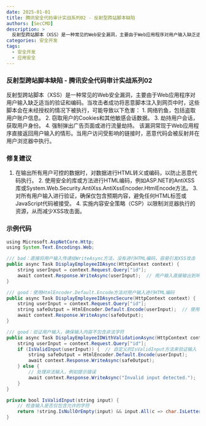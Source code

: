 ```yaml
---
date: 2025-01-01
title: 腾讯安全代码审计实战系列02 - 反射型跨站脚本缺陷
authors: [SecCMD]
description: >
  反射型跨站脚本（XSS）是一种常见的Web安全漏洞，主要由于Web应用程序对用户输入缺乏适当的验证和编码。当攻击者成功将恶意脚本注入到网页中时，这些脚本会在未经授权的情况下被执行，可能导致以下危害： 1. 网络钓鱼，包括盗取用户账户信息。 2. 窃取用户的Cookies和其他敏感会话数据。 3. 劫持用户会话，获取用户身份。 4. 强制弹出广告页面或进行流量劫持。 该漏洞常现于Web应用程序直接返回用户输入的情形。当用户访问受影响的链接时，恶意代码会被反射并在用户浏览器中执行。
categories: 安全开发
tags:
  - 安全开发
  - 应用安全
---
```


### 反射型跨站脚本缺陷 - 腾讯安全代码审计实战系列02

反射型跨站脚本（XSS）是一种常见的Web安全漏洞，主要由于Web应用程序对用户输入缺乏适当的验证和编码。当攻击者成功将恶意脚本注入到网页中时，这些脚本会在未经授权的情况下被执行，可能导致以下危害： 1. 网络钓鱼，包括盗取用户账户信息。 2. 窃取用户的Cookies和其他敏感会话数据。 3. 劫持用户会话，获取用户身份。 4. 强制弹出广告页面或进行流量劫持。 该漏洞常现于Web应用程序直接返回用户输入的情形。当用户访问受影响的链接时，恶意代码会被反射并在用户浏览器中执行。

### 修复建议

1. 在输出所有用户可控的数据时，对数据进行HTML转义或编码，以防止恶意代码执行。 2. 使用安全的库或方法进行HTML编码，例如ASP.NET的AntiXSS库或System.Web.Security.AntiXss.AntiXssEncoder.HtmlEncode方法。 3. 对所有用户输入进行验证，确保仅包含预期内容，避免任何HTML标签或JavaScript代码被接受。 4. 实施内容安全策略（CSP）以限制浏览器执行的资源，从而减少XSS攻击面。

### 示例代码

```java
using Microsoft.AspNetCore.Http;
using System.Text.Encodings.Web;

/// bad：直接将用户输入传递给WriteAsync方法，没有进行HTML编码，容易引发XSS攻击
public async Task DisplayEmployeeIDAsync(HttpContext context) {
    string userInput = context.Request.Query["id"];
    await context.Response.WriteAsync(userInput);  // 用户输入直接输出到响应中，未进行任何处理
}

/// good：使用HtmlEncoder.Default.Encode方法对用户输入进行HTML编码
public async Task DisplayEmployeeIDAsyncSecure(HttpContext context) {
    string userInput = context.Request.Query["id"];
    string safeOutput = HtmlEncoder.Default.Encode(userInput);  // 使用HtmlEncoder进行HTML编码
    await context.Response.WriteAsync(safeOutput);
}

/// good：验证用户输入，确保输入内容不包含非法字符
public async Task DisplayEmployeeIDWithValidationAsync(HttpContext context) {
    string userInput = context.Request.Query["id"];
    if (IsValidInput(userInput)) {  // 自定义的IsValidInput方法来验证输入
        string safeOutput = HtmlEncoder.Default.Encode(userInput);
        await context.Response.WriteAsync(safeOutput);
    } else {
        // 处理非法输入，例如提示错误
        await context.Response.WriteAsync("Invalid input detected.");
    }
}

private bool IsValidInput(string input) {
    // 检查输入是否仅包含允许的字符
    return !string.IsNullOrEmpty(input) && input.All(c => char.IsLetterOrDigit(c));
}
```